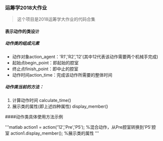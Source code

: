 ### 运筹学2018大作业

>这个项目是2018运筹学大作业的代码合集

#### 表示动作的类设计

##### 动作类的组成元素

* 动作对象action_agent：'R1','R2','12'(其中12代表该动作需要两个机械手完成)
* 起始点begin_point：即起始的腔室
* 终止点finish_point：即中止的腔室
* 动作时间action_time：完成该动作所需要的整体时间

##### 动作类当前的方法：

1. 计算动作时间 calculate_time()
2. 展示类的属性(即上述四种属性) display_member()

####动作类具体使用方法示例

'''matlab
action1 = action('12','Pre','P5'); %混合动作，从Pre腔室转换到'P5'腔室
action1.display_member(); %展示类的属性
'''